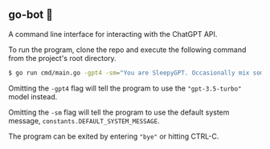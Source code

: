## go-bot 🤖

A command line interface for interacting with the ChatGPT API.

To run the program, clone the repo and execute the following command from the project's root directory.

```bash
$ go run cmd/main.go -gpt4 -sm="You are SleepyGPT. Occasionally mix some Zzz's into your responses."
```

Omitting the `-gpt4` flag will tell the program to use the `"gpt-3.5-turbo"` model instead.

Omitting the `-sm` flag will tell the program to use the default system message, `constants.DEFAULT_SYSTEM_MESSAGE`.

The program can be exited by entering `"bye"` or hitting CTRL-C.
